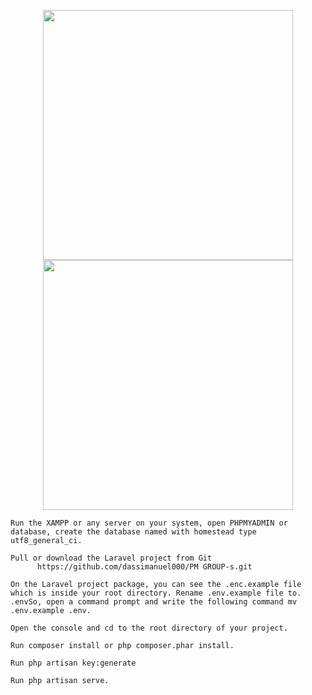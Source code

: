 <p align="center"><a href="https://laravel.com" target="_blank"><img src="https://raw.githubusercontent.com/laravel/art/master/logo-lockup/5%20SVG/2%20CMYK/1%20Full%20Color/laravel-logolockup-cmyk-red.svg" width="400"></a><img src="https://i.ibb.co/HpJN8FL/EV.png" width="400"></p>

    Run the XAMPP or any server on your system, open PHPMYADMIN or database, create the database named with homestead type utf8_general_ci.
    
    Pull or download the Laravel project from Git 
          https://github.com/dassimanuel000/PM GROUP-s.git
    
    On the Laravel project package, you can see the .enc.example file which is inside your root directory. Rename .env.example file to. .envSo, open a command prompt and write the following command mv .env.example .env.
    
    Open the console and cd to the root directory of your project.
    
    Run composer install or php composer.phar install.
    
    Run php artisan key:generate
    
    Run php artisan serve.

